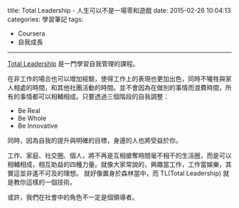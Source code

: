 title: Total Leadership - 人生可以不是一場零和遊戲
date: 2015-02-26 10:04:13
categories: 學習筆記
tags:
 - Coursera
 - 自我成長

---
[Total Leadership](https://www.coursera.org/course/totalleadership) 是一門學習自我管理的課程。

在非工作的場合也可以增加經驗，使得工作上的表現也更加出色，同時不犧牲與家人相處的時間，和其他社團活動的時間。並不會因為在做別的事情而浪費時間，所有的事情都可以相輔相成。只要透過三個階段的自我調整：

- Be Real
- Be Whole
- Be Innovative

同時，因為自我的提升與明確的目標，身邊的人也將受益於你。

工作、家庭、社交圈、個人，將不再是互相搶奪時間毫不相干的生活圈，而是可以相輔相成，相互助益的四種力量。就像大家常說的，興趣當工作，工作當娛樂，其實這並非遙不可及的理想。 <!--這裡放一個故事比喻--> 就好像置身於森林當中，而 TL(Total Leadership) 就是教你這樣的一個技術。

<!--more-->

或許，我們在社會中的角色不一定是個領導者。 